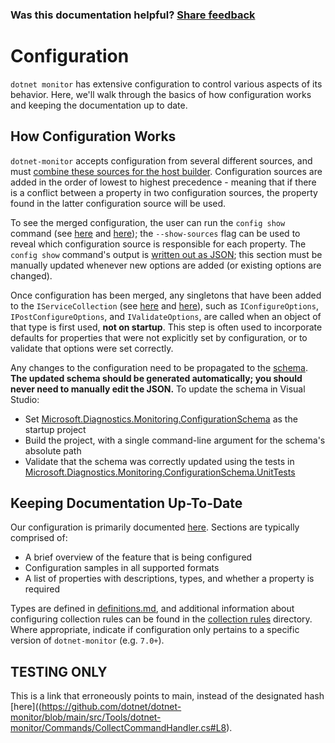 ### Was this documentation helpful? [Share feedback](https://www.research.net/r/DGDQWXH?src=documentation%2FlearningPath%2Fconfiguration)

# Configuration

`dotnet monitor` has extensive configuration to control various aspects of its behavior. Here, we'll walk through the basics of how configuration works and keeping the documentation up to date.

## How Configuration Works

`dotnet-monitor` accepts configuration from several different sources, and must [combine these sources for the host builder](https://github.com/dotnet/dotnet-monitor/blob/e7604005393058330b88552b0087ace27ea15e26/src/Tools/dotnet-monitor/HostBuilder/HostBuilderHelper.cs#L46). Configuration sources are added in the order of lowest to highest precedence - meaning that if there is a conflict between a property in two configuration sources, the property found in the latter configuration source will be used.

To see the merged configuration, the user can run the `config show` command (see [here](https://github.com/dotnet/dotnet-monitor/blob/e7604005393058330b88552b0087ace27ea15e26/src/Tools/dotnet-monitor/Program.cs#L68) and [here](https://github.com/dotnet/dotnet-monitor/blob/e7604005393058330b88552b0087ace27ea15e26/src/Tools/dotnet-monitor/Commands/ConfigShowCommandHandler.cs)); the `--show-sources` flag can be used to reveal which configuration source is responsible for each property. The `config show` command's output is [written out as JSON](https://github.com/dotnet/dotnet-monitor/blob/e7604005393058330b88552b0087ace27ea15e26/src/Tools/dotnet-monitor/ConfigurationJsonWriter.cs); this section must be manually updated whenever new options are added (or existing options are changed).

Once configuration has been merged, any singletons that have been added to the `IServiceCollection` (see [here](https://github.com/dotnet/dotnet-monitor/blob/e7604005393058330b88552b0087ace27ea15e26/src/Tools/dotnet-monitor/ServiceCollectionExtensions.cs) and [here](https://github.com/dotnet/dotnet-monitor/blob/e7604005393058330b88552b0087ace27ea15e26/src/Tools/dotnet-monitor/Commands/CollectCommandHandler.cs#L85)), such as `IConfigureOptions`, `IPostConfigureOptions`, and `IValidateOptions`, are called when an object of that type is first used, **not on startup**. This step is often used to incorporate defaults for properties that were not explicitly set by configuration, or to validate that options were set correctly. 

Any changes to the configuration need to be propagated to the [schema](https://github.com/dotnet/dotnet-monitor/blob/e7604005393058330b88552b0087ace27ea15e26/documentation/schema.json). **The updated schema should be generated automatically; you should never need to manually edit the JSON.** To update the schema in Visual Studio:
* Set [Microsoft.Diagnostics.Monitoring.ConfigurationSchema](https://github.com/dotnet/dotnet-monitor/tree/e7604005393058330b88552b0087ace27ea15e26/src/Tests/Microsoft.Diagnostics.Monitoring.ConfigurationSchema) as the startup project
* Build the project, with a single command-line argument for the schema's absolute path
* Validate that the schema was correctly updated using the tests in [Microsoft.Diagnostics.Monitoring.ConfigurationSchema.UnitTests](https://github.com/dotnet/dotnet-monitor/tree/e7604005393058330b88552b0087ace27ea15e26/src/Tests/Microsoft.Diagnostics.Monitoring.ConfigurationSchema.UnitTests)

## Keeping Documentation Up-To-Date

Our configuration is primarily documented [here](https://github.com/dotnet/dotnet-monitor/tree/e7604005393058330b88552b0087ace27ea15e26/documentation/configuration). Sections are typically comprised of:
* A brief overview of the feature that is being configured
* Configuration samples in all supported formats
* A list of properties with descriptions, types, and whether a property is required

Types are defined in [definitions.md](https://github.com/dotnet/dotnet-monitor/blob/e7604005393058330b88552b0087ace27ea15e26/documentation/api/definitions.md), and additional information about configuring collection rules can be found in the [collection rules](https://github.com/dotnet/dotnet-monitor/blob/e7604005393058330b88552b0087ace27ea15e26/documentation/collectionrules) directory. Where appropriate, indicate if configuration only pertains to a specific version of `dotnet-monitor` (e.g. `7.0+`).

## TESTING ONLY

This is a link that erroneously points to main, instead of the designated hash [here]((https://github.com/dotnet/dotnet-monitor/blob/main/src/Tools/dotnet-monitor/Commands/CollectCommandHandler.cs#L8).
